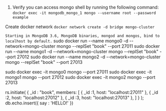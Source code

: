 1. Verify you can access mongo shell by running the following command:
```docker exec -it mongodb_mongo_1 mongo --username root --password example```

Create docker network
```docker network create -d bridge mongo-cluster```

`Starting in MongoDB 3.6, MongoDB binaries, mongod and mongos, bind to localhost by default.`
sudo docker run --name mongo0 -d --network=mongo-cluster mongo --replSet "book" --port 27011
sudo docker run --name mongo1 -d --network=mongo-cluster mongo --replSet "book" --port 27012
sudo docker run --name mongo2 -d --network=mongo-cluster mongo --replSet "book" --port 27013

sudo docker exec -it mongo0 mongo --port 27011
sudo docker exec -it mongo1 mongo --port 27012
sudo docker exec -it mongo2 mongo --port 27013

rs.initiate(
  {
    _id : "book",
     members: [
      { _id :1, host: "localhost:27011" },
      { _id :2, host: "localhost:27012" },
      { _id :3, host: "localhost:27013" },
     ]
  }
);
 db.echo.insert({ say : 'HELLO!' })
